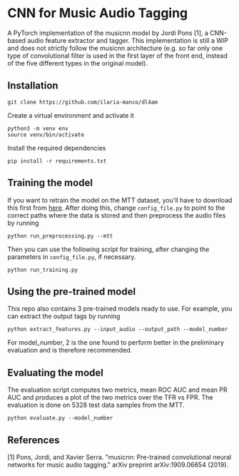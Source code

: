 # CNN for Music Audio Tagging

A PyTorch implementation of the musicnn model by Jordi Pons [1], a CNN-based audio feature extractor and tagger.
This implementation is still a WIP and does not strictly follow the musicnn architecture (e.g. so far only one type of convolutional filter is used in the first layer of the front end, instead of the five different types in the original model).

## Installation
```
git clone https://github.com/ilaria-manco/dl4am
```
Create a virtual environment and activate it
```
python3 -m venv env
source venv/bin/activate
```
Install the required dependencies 
```
pip install -r requirements.txt 
```
## Training the model
If you want to retrain the model on the MTT dataset, you'll have to download this first from [here](http://mirg.city.ac.uk/codeapps/the-magnatagatune-dataset). After doing this, change ```config_file.py``` to point to the correct paths where the data is stored and then preprocess the audio files by running
```
python run_preprocessing.py --mtt         
```
Then you can use the following script for training, after changing the parameters in ```config_file.py```, if necessary.
```
python run_training.py         
```

## Using the pre-trained model
This repo also contains 3 pre-trained models ready to use. For example, you can extract the output tags by running
```
python extract_features.py --input_audio --output_path --model_number    
```
For model_number, 2 is the one found to perform better in the preliminary evaluation and is therefore recommended.

## Evaluating the model
The evaluation script computes two metrics, mean ROC AUC and mean PR AUC and produces a plot of the two metrics over the TFR vs FPR. The evaluation is done on 5328 test data samples from the MTT. 
```
python evaluate.py --model_number    
```

## References
[1] Pons, Jordi, and Xavier Serra. "musicnn: Pre-trained convolutional neural networks for music audio tagging." arXiv preprint arXiv:1909.06654 (2019).
